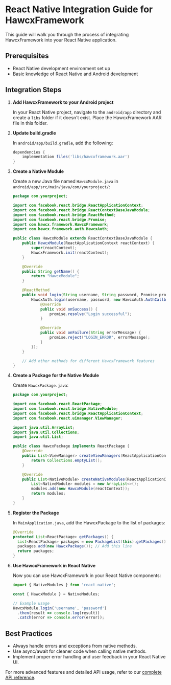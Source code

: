 # React Native Integration Guide for HawcxFramework

This guide will walk you through the process of integrating HawcxFramework into your React Native application.

## Prerequisites

- React Native development environment set up
- Basic knowledge of React Native and Android development

## Integration Steps

1. **Add HawcxFramework to your Android project**

   In your React Native project, navigate to the `android/app` directory and create a `libs` folder if it doesn't exist. Place the HawcxFramework AAR file in this folder.

2. **Update build.gradle**

   In `android/app/build.gradle`, add the following:

   ```gradle
   dependencies {
       implementation files('libs/hawcxframework.aar')
   }
   ```

3. **Create a Native Module**

   Create a new Java file named `HawcxModule.java` in `android/app/src/main/java/com/yourproject/`:

   ```java
   package com.yourproject;

   import com.facebook.react.bridge.ReactApplicationContext;
   import com.facebook.react.bridge.ReactContextBaseJavaModule;
   import com.facebook.react.bridge.ReactMethod;
   import com.facebook.react.bridge.Promise;
   import com.hawcx.framework.HawcxFramework;
   import com.hawcx.framework.auth.HawcxAuth;

   public class HawcxModule extends ReactContextBaseJavaModule {
       public HawcxModule(ReactApplicationContext reactContext) {
           super(reactContext);
           HawcxFramework.init(reactContext);
       }

       @Override
       public String getName() {
           return "HawcxModule";
       }

       @ReactMethod
       public void login(String username, String password, Promise promise) {
           HawcxAuth.login(username, password, new HawcxAuth.AuthCallback() {
               @Override
               public void onSuccess() {
                   promise.resolve("Login successful");
               }

               @Override
               public void onFailure(String errorMessage) {
                   promise.reject("LOGIN_ERROR", errorMessage);
               }
           });
       }

       // Add other methods for different HawcxFramework features
   }
   ```

4. **Create a Package for the Native Module**

   Create `HawcxPackage.java`:

   ```java
   package com.yourproject;

   import com.facebook.react.ReactPackage;
   import com.facebook.react.bridge.NativeModule;
   import com.facebook.react.bridge.ReactApplicationContext;
   import com.facebook.react.uimanager.ViewManager;

   import java.util.ArrayList;
   import java.util.Collections;
   import java.util.List;

   public class HawcxPackage implements ReactPackage {
       @Override
       public List<ViewManager> createViewManagers(ReactApplicationContext reactContext) {
           return Collections.emptyList();
       }

       @Override
       public List<NativeModule> createNativeModules(ReactApplicationContext reactContext) {
           List<NativeModule> modules = new ArrayList<>();
           modules.add(new HawcxModule(reactContext));
           return modules;
       }
   }
   ```

5. **Register the Package**

   In `MainApplication.java`, add the HawcxPackage to the list of packages:

   ```java
   @Override
   protected List<ReactPackage> getPackages() {
     List<ReactPackage> packages = new PackageList(this).getPackages();
     packages.add(new HawcxPackage()); // Add this line
     return packages;
   }
   ```

6. **Use HawcxFramework in React Native**

   Now you can use HawcxFramework in your React Native components:

   ```javascript
   import { NativeModules } from 'react-native';

   const { HawcxModule } = NativeModules;

   // Example usage
   HawcxModule.login('username', 'password')
     .then(result => console.log(result))
     .catch(error => console.error(error));
   ```

## Best Practices

- Always handle errors and exceptions from native methods.
- Use async/await for cleaner code when calling native methods.
- Implement proper error handling and user feedback in your React Native UI.

For more advanced features and detailed API usage, refer to our [complete API reference](api-reference.md).